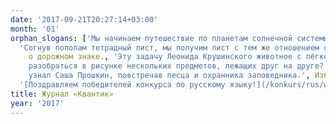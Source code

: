 ```yaml
---
date: '2017-09-21T20:27:14+03:00'
month: '01'
orphan_slogans: ['Мы начинаем путешествие по планетам солнечной системы: меркурий. [Видео-иллюстрация к статье](/issue/extras/mercury.gif).',
  'Согнув пополам тетрадный лист, мы получим лист с тем же отношением сторон. Какому числу равно это отношение?', Задача-картинка
    о дорожном знаке., 'Эту задачу Леонида Крушинского животное с лёгкостью решит, если умеет преследовать добычу.', 'Как
    разобраться в рисунке нескольких предметов, лежащих друг на друге?', 'Какая из трёх историй – грубая ложь?', 'О том, что
    узнал Саша Прошкин, повстречав песца и охранника заповедника.', Избранные задачи прошедшего турнира имени М. В. Ломоносова.,
  '[Поздравляем победителей конкурса по русскому языку!](/konkurs/rus/winners/2016.pdf)', Задача-картинка о замороженных котлетах]
title: Журнал «Квантик»
year: '2017'
---
```

